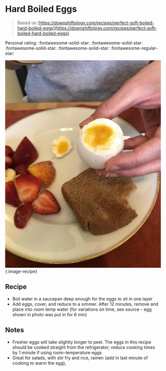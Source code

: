 # Hard Boiled Eggs

> Based on [https://downshiftology.com/recipes/perfect-soft-boiled-hard-boiled-eggs](https://downshiftology.com/recipes/perfect-soft-boiled-hard-boiled-eggs)

<!-- {cts} rating=4; (User can specify rating on scale of 1-5) -->

Personal rating: :fontawesome-solid-star: :fontawesome-solid-star: :fontawesome-solid-star: :fontawesome-solid-star: :fontawesome-regular-star:

<!-- {cte} -->

<!-- {cts} name_image=hard_boiled_eggs.jpeg; (User can specify image name) -->

![hard_boiled_eggs.jpeg](./hard_boiled_eggs.jpeg){.image-recipe}

<!-- {cte} -->

## Recipe

- Boil water in a saucepan deep enough for the eggs to sit in one layer
- Add eggs, cover, and reduce to a simmer. After 12 minutes, remove and place into room temp water (for variations on time, see source - egg shown in photo was put in for 6 min)

## Notes

- Fresher eggs will take slightly longer to peel. The eggs in this recipe should be cooked straight from the refrigerator; reduce cooking times by 1 minute if using room-temperature eggs
- Great for salads, with stir fry and rice, ramen (add in last minute of cooking to warm the egg),
